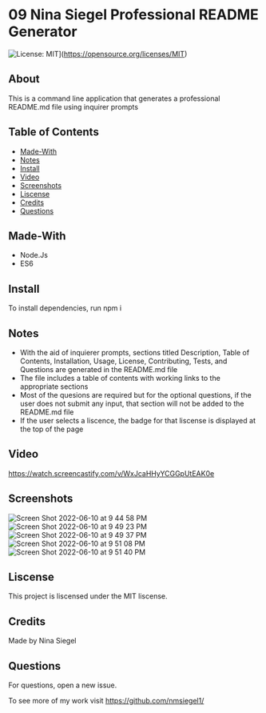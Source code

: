 # 09 Nina Siegel Professional README Generator

![License: MIT](https://img.shields.io/badge/License-MIT-yellow.svg)](https://opensource.org/licenses/MIT)

## About

This is a command line application that generates a professional README.md file using inquirer prompts

## Table of Contents

* [Made-With](#Made-with)
* [Notes](#Notes)
* [Install](#Install)
* [Video](#Video)
* [Screenshots](#Screenshots)
* [Liscense](#Liscense)
* [Credits](#Credits)
* [Questions](#Questions)

## Made-With 

* Node.Js
* ES6

## Install

To install dependencies, run npm i

## Notes

* With the aid of inquierer prompts, sections titled Description, Table of Contents, Installation, Usage, License, Contributing, Tests, and Questions are generated in the README.md file
* The file includes a table of contents with working links to the appropriate sections
* Most of the quesions are required but for the optional questions, if the user does not submit any input, that section will not be added to the README.md file 
* If the user selects a liscence, the badge for that liscense is displayed at the top of the page

## Video

https://watch.screencastify.com/v/WxJcaHHyYCGGpUtEAK0e

## Screenshots 

![Screen Shot 2022-06-10 at 9 44 58 PM](https://user-images.githubusercontent.com/102773691/173168151-b40ef7ec-3886-493a-ac98-6540942f2064.png)
![Screen Shot 2022-06-10 at 9 49 23 PM](https://user-images.githubusercontent.com/102773691/173168154-fe7fd0bd-66f9-4399-ba6b-f1efca7ff132.png)
![Screen Shot 2022-06-10 at 9 49 37 PM](https://user-images.githubusercontent.com/102773691/173168159-99376852-4009-48f4-b43c-c4cfb6eeea8a.png)
![Screen Shot 2022-06-10 at 9 51 08 PM](https://user-images.githubusercontent.com/102773691/173168162-6b7bdc0e-1910-49c0-812b-4e6bfacd1c0e.png)
![Screen Shot 2022-06-10 at 9 51 40 PM](https://user-images.githubusercontent.com/102773691/173168165-ab14d33b-4201-4b18-9fa3-e07be7862011.png)

## Liscense

 This project is liscensed under the MIT liscense.
 
## Credits

Made by Nina Siegel

## Questions

For questions, open a new issue. 

To see more of my work visit https://github.com/nmsiegel1/


